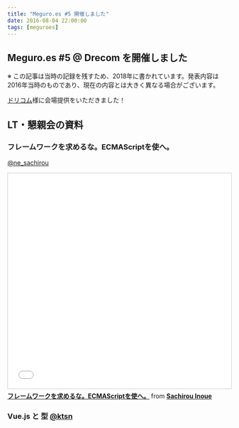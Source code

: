```yaml
---
title: "Meguro.es #5 開催しました"
date: 2016-08-04 22:00:00
tags: [meguroes]
---
```


## Meguro.es #5 @ Drecom を開催しました

※ この記事は当時の記録を残すため、2018年に書かれています。発表内容は2016年当時のものであり、現在の内容とは大きく異なる場合がございます。


[ドリコム](http://drecom.co.jp/)様に会場提供をいただきました！


## LT・懇親会の資料

### フレームワークを求めるな。ECMAScriptを使へ。
 [@ne_sachirou](https://connpass.com/user/ne_sachirou/)

<iframe src="//www.slideshare.net/slideshow/embed_code/key/EZZbwGWFyNClIj" width="595" height="485" frameborder="0" marginwidth="0" marginheight="0" scrolling="no" style="border:1px solid #CCC; border-width:1px; margin-bottom:5px; max-width: 100%;" allowfullscreen> </iframe> <div style="margin-bottom:5px"> <strong> <a href="//www.slideshare.net/sachirouinoue/ecmascript-64695595" title="フレームワークを求めるな。ECMAScriptを使へ。" target="_blank">フレームワークを求めるな。ECMAScriptを使へ。</a> </strong> from <strong><a href="https://www.slideshare.net/sachirouinoue" target="_blank">Sachirou Inoue</a></strong> </div>

### Vue.js と 型 [@ktsn](https://connpass.com/user/ktsn/)

<script async class="speakerdeck-embed" data-slide="1" data-id="708ae726a7d94203a0db7379fda677bf" data-ratio="1.33333333333333" src="//speakerdeck.com/assets/embed.js"></script>
